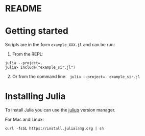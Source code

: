 README
======

# Getting started

Scripts are in the form `example_XXX.jl` and can be run:

1. From the REPL:
```
julia --project=.
julia> include("example_sir.jl")
``````
2. Or from the command line:
``` julia --project=. example_sir.jl```


# Installing Julia

To install Julia you can use the [juliup](https://github.com/JuliaLang/juliaup) version manager.

For Mac and Linux:
```
curl -fsSL https://install.julialang.org | sh
```

